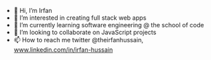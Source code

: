 - 👋 Hi, I’m Irfan
- 👀 I’m interested in creating full stack web apps
- 🌱 I’m currently learning software engineering @ the school of code
- 💞️ I’m looking to collaborate on JavaScript projects
- 📫 How to reach me twitter @theirfanhussain, www.linkedin.com/in/irfan-hussain




<!---
Irfanh185/Irfanh185 is a ✨ special ✨ repository because its `README.md` (this file) appears on your GitHub profile.
You can click the Preview link to take a look at your changes.
--->
